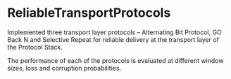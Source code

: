 # ReliableTransportProtocols

Implemented three transport layer protocols – Alternating Bit Protocol, GO Back N and Selective
Repeat for reliable delivery at the transport layer of the Protocol Stack.

The performance of each of the protocols is evaluated at different window sizes, loss
and corruption probabilities.
